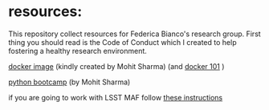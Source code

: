 # resources:

This repository collect resources for Federica Bianco's research group. 
First thing you should read is the Code of Conduct which I created to help fostering a healthy research environment. 

[docker image](https://hub.docker.com/r/mohitsharma44/ucsl-image/dockerfile/) (kindly created by Mohit Sharma) (and [docker 101](https://itnext.io/docker-101-fundamentals-the-dockerfile-b33b59d0f14b) )

[python bootcamp](https://sharmamohit.com/tutorials/ucsl/) (by Mohit Sharma)

if you are going to work with LSST MAF follow [these instructions](https://docs.google.com/document/d/17qwGkqgDyREQBAXBAymE5iUSjxjwiyFtem_jZnJy5V4/edit)
